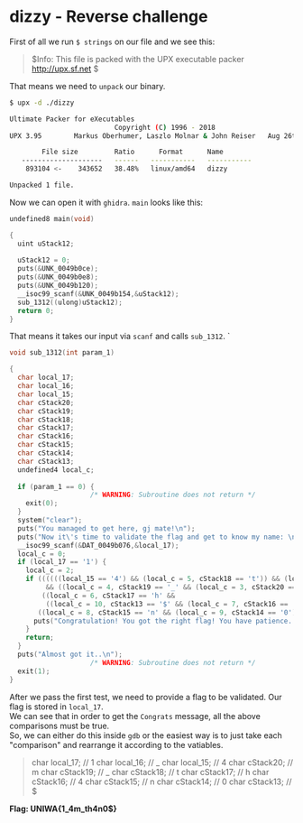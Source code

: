 # dizzy - Reverse challenge

First of all we run `$ strings` on our file and we see this: 
> $Info: This file is packed with the UPX executable packer http://upx.sf.net $  

That means we need to `unpack` our binary.
```sh
$ upx -d ./dizzy
```

```sh
Ultimate Packer for eXecutables
                          Copyright (C) 1996 - 2018
UPX 3.95        Markus Oberhumer, Laszlo Molnar & John Reiser   Aug 26th 2018

        File size         Ratio      Format      Name
   --------------------   ------   -----------   -----------
    893104 <-    343652   38.48%   linux/amd64   dizzy

Unpacked 1 file.
```
Now we can open it with `ghidra`. 
`main` looks like this:
```c
undefined8 main(void)

{
  uint uStack12;
  
  uStack12 = 0;
  puts(&UNK_0049b0ce);
  puts(&UNK_0049b0e8);
  puts(&UNK_0049b120);
  __isoc99_scanf(&UNK_0049b154,&uStack12);
  sub_1312((ulong)uStack12);
  return 0;
}
```
That means it takes our input via `scanf` and calls `sub_1312`.  `
```c
void sub_1312(int param_1)

{
  char local_17;
  char local_16;
  char local_15;
  char cStack20;
  char cStack19;
  char cStack18;
  char cStack17;
  char cStack16;
  char cStack15;
  char cStack14;
  char cStack13;
  undefined4 local_c;
  
  if (param_1 == 0) {
                    /* WARNING: Subroutine does not return */
    exit(0);
  }
  system("clear");
  puts("You managed to get here, gj mate!\n");
  puts("Now it\'s time to validate the flag and get to know my name: \n");
  __isoc99_scanf(&DAT_0049b076,&local_17);
  local_c = 0;
  if (local_17 == '1') {
    local_c = 2;
    if ((((((local_15 == '4') && (local_c = 5, cStack18 == 't')) && (local_c = 1, local_16 == '_'))
         && ((local_c = 4, cStack19 == '_' && (local_c = 3, cStack20 == 'm')))) &&
        ((local_c = 6, cStack17 == 'h' &&
         ((local_c = 10, cStack13 == '$' && (local_c = 7, cStack16 == '4')))))) &&
       ((local_c = 8, cStack15 == 'n' && (local_c = 9, cStack14 == '0')))) {
      puts("Congratulation! You got the right flag! You have patience..\n");
    }
    return;
  }
  puts("Almost got it..\n");
                    /* WARNING: Subroutine does not return */
  exit(1);
}
```
After we pass the first test, we need to provide a flag to be validated. Our flag is stored in `local_17`.  
We can see that in order to get the `Congrats` message, all the above comparisons must be true.  
So, we can either do this inside `gdb` or the easiest way is to just take each "comparison" and rearrange it according to the vatiables.  
> char local_17; // 1
  char local_16; // _
  char local_15; // 4
  char cStack20; // m
  char cStack19; // _
  char cStack18; // t
  char cStack17; // h
  char cStack16; // 4
  char cStack15; // n
  char cStack14; // 0
  char cStack13; // $
  
 **Flag: UNIWA{1_4m_th4n0$}**
  
  
